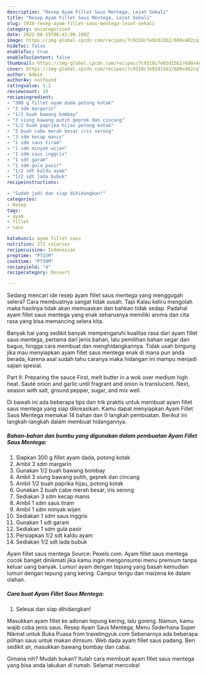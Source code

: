 ```yaml
---
description: "Resep Ayam Fillet Saus Mentega, Lezat Sekali"
title: "Resep Ayam Fillet Saus Mentega, Lezat Sekali"
slug: 1938-resep-ayam-fillet-saus-mentega-lezat-sekali
category: Uncategorized
date: 2022-08-25T06:41:00.199Z
image: https://img-global.cpcdn.com/recipes/7c9318c7e02d15b2/680x482cq70/ayam-fillet-saus-mentega-foto-resep-utama.jpg
hideToc: false
enableToc: true
enableTocContent: false
thumbnail: https://img-global.cpcdn.com/recipes/7c9318c7e02d15b2/680x482cq70/ayam-fillet-saus-mentega-foto-resep-utama.jpg
cover: https://img-global.cpcdn.com/recipes/7c9318c7e02d15b2/680x482cq70/ayam-fillet-saus-mentega-foto-resep-utama.jpg
author: Admin
authorAv: notfound
ratingvalue: 3.2
reviewcount: 19
recipeingredient:
- "300 g fillet ayam dada potong kotak"
- "3 sdm margarin"
- "1/2 buah bawang bombay"
- "3 siung bawang putih geprek dan cincang"
- "1/2 buah paprika hijau potong kotak"
- "2 buah cabe merah besar iris serong"
- "3 sdm kecap manis"
- "1 sdm saus tiram"
- "1 sdm minyak wijen"
- "1 sdm saus inggris"
- "1 sdt garam"
- "1 sdm gula pasir"
- "1/2 sdt kaldu ayam"
- "1/2 sdt lada bubuk"
recipeinstructions:

- "Sudah jadi dan siap dihidangkan!"
categories:
- Resep
tags:
- ayam
- fillet
- saus

katakunci: ayam fillet saus 
nutrition: 272 calories
recipecuisine: Indonesian
preptime: "PT15M"
cooktime: "PT39M"
recipeyield: "4"
recipecategory: Dessert

---
```



Sedang mencari ide resep ayam fillet saus mentega yang menggugah selera? Cara membuatnya sangat tidak susah. Tapi Kalau keliru mengolah maka hasilnya tidak akan memuaskan dan bahkan tidak sedap. Padahal ayam fillet saus mentega yang enak seharusnya memiliki aroma dan cita rasa yang bisa memancing selera kita.


Banyak hal yang sedikit banyak mempengaruhi kualitas rasa dari ayam fillet saus mentega, pertama dari jenis bahan, lalu pemilihan bahan segar dan bagus, hingga cara membuat dan menghidangkannya. Tidak usah bingung jika mau menyiapkan ayam fillet saus mentega enak di mana pun anda berada, karena asal sudah tahu caranya maka hidangan ini mampu menjadi sajian spesial.

Part II: Preparing the sauce First, melt butter in a wok over medium high heat. Sauté onion and garlic until fragrant and onion is translucent. Next, season with salt, ground pepper, sugar, and mix well.


Di bawah ini ada beberapa tips dan trik praktis untuk membuat ayam fillet saus mentega yang siap dikreasikan. Kamu dapat menyiapkan Ayam Fillet Saus Mentega memakai 14 bahan dan 0 langkah pembuatan. Berikut ini langkah-langkah dalam membuat hidangannya.

<!--inarticleads1-->

##### Bahan-bahan dan bumbu yang digunakan dalam pembuatan Ayam Fillet Saus Mentega:

1. Siapkan 300 g fillet ayam dada, potong kotak
1. Ambil 3 sdm margarin
1. Gunakan 1/2 buah bawang bombay
1. Ambil 3 siung bawang putih, geprek dan cincang
1. Ambil 1/2 buah paprika hijau, potong kotak
1. Gunakan 2 buah cabe merah besar, iris serong
1. Sediakan 3 sdm kecap manis
1. Ambil 1 sdm saus tiram
1. Ambil 1 sdm minyak wijen
1. Sediakan 1 sdm saus inggris
1. Gunakan 1 sdt garam
1. Sediakan 1 sdm gula pasir
1. Persiapkan 1/2 sdt kaldu ayam
1. Sediakan 1/2 sdt lada bubuk


Ayam fillet saus mentega Source: Pexels.com. Ayam fillet saus mentega cocok banget dinikmati jika kamu ingin mengonsumsi menu premium tanpa keluar uang banyak. Lumuri ayam dengan tepung yang basah kemudian lumuri dengan tepung yang kering. Campur terigu dan maizena ke dalam olahan. 

<!--inarticleads2-->

##### Cara buat Ayam Fillet Saus Mentega:


1. Selesai dan siap dihidangkan!

Masukkan ayam fillet ke adonan tepung kering, lalu goreng. Namun, kamu wajib coba jenis saus. Resep Ayam Saus Mentega, Menu Sederhana Super Nikmat untuk Buka Puasa from travelingyuk.com Sebenarnya ada beberapa pilihan saus untuk makan dimsum. Web dada ayam fillet saus padang. Beri sedikit air, masukkan bawang bombay dan cabai. 

Gimana nih? Mudah bukan? Itulah cara membuat ayam fillet saus mentega yang bisa anda lakukan di rumah. Selamat mencoba!

